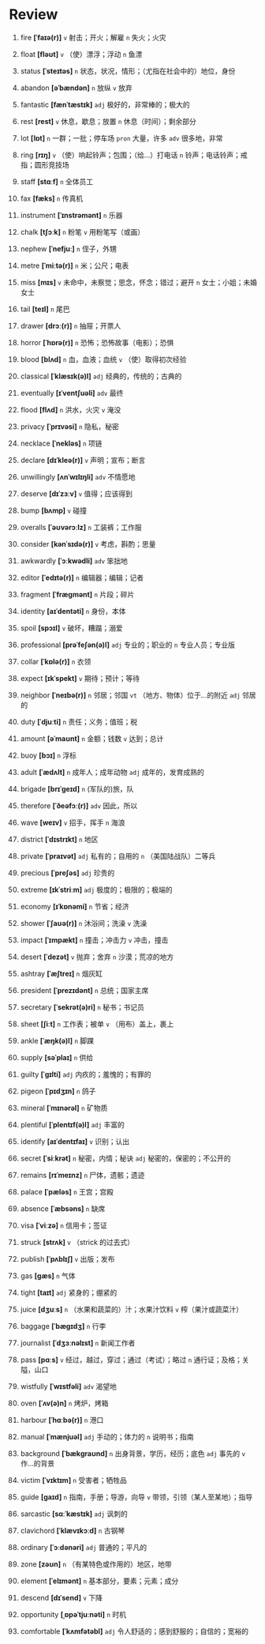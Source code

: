 # Review
1. fire **[ˈfaɪə(r)]** `v` 射击；开火；解雇 `n` 失火；火灾

2. float **[fləʊt]** `v` （使）漂浮；浮动 `n` 鱼漂

3. status **[ˈsteɪtəs]** `n` 状态，状况，情形；（尤指在社会中的）地位，身份

4. abandon **[əˈbændən]** `n` 放纵 `v` 放弃

5. fantastic **[fænˈtæstɪk]** `adj` 极好的，非常棒的；极大的

6. rest **[rest]** `v` 休息，歇息；放置 `n` 休息（时间）；剩余部分

7. lot **[lɒt]** `n` 一群；一批；停车场 `pron` 大量，许多 `adv` 很多地，非常

8. ring **[rɪŋ]** `v` （使）响起铃声；包围；（给...）打电话 `n` 铃声；电话铃声；戒指；圆形竞技场

9. staff **[stɑːf]** `n` 全体员工

10. fax **[fæks]** `n` 传真机

11. instrument **[ˈɪnstrəmənt]** `n` 乐器

12. chalk **[tʃɔːk]** `n` 粉笔 `v` 用粉笔写（或画）

13. nephew **[ˈnefjuː]** `n` 侄子，外甥

14. metre **[ˈmiːtə(r)]** `n` 米；公尺；电表

15. miss **[mɪs]** `v` 未命中，未察觉；思念，怀念；错过；避开 `n` 女士；小姐；未婚女士

16. tail **[teɪl]** `n` 尾巴

17. drawer **[drɔː(r)]** `n` 抽屉；开票人

18. horror **[ˈhɒrə(r)]** `n` 恐怖；恐怖故事（电影）；恐惧

19. blood **[blʌd]** `n` 血，血液；血统 `v` （使）取得初次经验

20. classical **[ˈklæsɪk(ə)l]** `adj` 经典的，传统的；古典的

21. eventually **[ɪˈventʃuəli]** `adv` 最终

22. flood **[flʌd]** `n` 洪水，火灾 `v` 淹没

23. privacy **[ˈprɪvəsi]** `n` 隐私，秘密

24. necklace **[ˈnekləs]** `n` 项链

25. declare **[dɪˈkleə(r)]** `v` 声明；宣布；断言

26. unwillingly **[ʌnˈwɪlɪŋli]** `adv` 不情愿地

27. deserve **[dɪˈzɜːv]** `v` 值得；应该得到

28. bump **[bʌmp]** `v` 碰撞

29. overalls **[ˈəʊvərɔːlz]** `n` 工装裤；工作服

30. consider **[kənˈsɪdə(r)]** `v` 考虑，斟酌；思量

31. awkwardly **[ˈɔːkwədli]** `adv` 笨拙地

32. editor **[ˈedɪtə(r)]** `n` 编辑器；编辑；记者

33. fragment **[ˈfræɡmənt]** `n` 片段；碎片

34. identity **[aɪˈdentəti]** `n` 身份，本体

35. spoil **[spɔɪl]** `v` 破坏，糟蹋；溺爱

36. professional **[prəˈfeʃən(ə)l]** `adj` 专业的；职业的 `n` 专业人员；专业版

37. collar **[ˈkɒlə(r)]** `n` 衣领

38. expect **[ɪkˈspekt]** `v` 期待；预计；等待

39. neighbor **[ˈneɪbə(r)]** `n` 邻居；邻国 `vt` （地方、物体）位于...的附近 `adj` 邻居的

40. duty **[ˈdjuːti]** `n` 责任；义务；值班；税

41. amount **[əˈmaʊnt]** `n` 金额；钱数 `v` 达到；总计

42. buoy **[bɔɪ]** `n` 浮标

43. adult **[ˈædʌlt]** `n` 成年人；成年动物 `adj` 成年的，发育成熟的

44. brigade **[brɪˈɡeɪd]** `n` (军队的)旅，队

45. therefore **[ˈðeəfɔː(r)]** `adv` 因此，所以

46. wave **[weɪv]** `v` 招手，挥手 `n` 海浪

47. district **[ˈdɪstrɪkt]** `n` 地区

48. private **[ˈpraɪvət]** `adj` 私有的；自用的 `n` （美国陆战队）二等兵

49. precious **[ˈpreʃəs]** `adj` 珍贵的

50. extreme **[ɪkˈstriːm]** `adj` 极度的；极限的；极端的

51. economy **[ɪˈkɒnəmi]** `n` 节省；经济

52. shower **[ˈʃaʊə(r)]** `n` 沐浴间；洗澡 `v` 洗澡

53. impact **[ˈɪmpækt]** `n` 撞击；冲击力 `v` 冲击，撞击

54. desert **[ˈdezət]** `v` 抛弃；舍弃 `n` 沙漠；荒凉的地方

55. ashtray **[ˈæʃtreɪ]** `n` 烟灰缸

56. president **[ˈprezɪdənt]** `n` 总统；国家主席

57. secretary **[ˈsekrət(ə)ri]** `n` 秘书；书记员

58. sheet **[ʃiːt]** `n` 工作表；被单 `v` （用布）盖上，裹上

59. ankle **[ˈæŋk(ə)l]** `n` 脚踝

60. supply **[səˈplaɪ]** `n` 供给

61. guilty **[ˈɡɪlti]** `adj` 内疚的；羞愧的；有罪的

62. pigeon **[ˈpɪdʒɪn]** `n` 鸽子

63. mineral **[ˈmɪnərəl]** `n` 矿物质

64. plentiful **[ˈplentɪf(ə)l]** `adj` 丰富的

65. identify **[aɪˈdentɪfaɪ]** `v` 识别；认出

66. secret **[ˈsiːkrət]** `n` 秘密，内情；秘诀 `adj` 秘密的，保密的；不公开的

67. remains **[rɪˈmeɪnz]** `n` 尸体，遗骸；遗迹

68. palace **[ˈpæləs]** `n` 王宫；宫殿

69. absence **[ˈæbsəns]** `n` 缺席

70. visa **[ˈviːzə]** `n` 信用卡；签证

71. struck **[strʌk]** `v` （strick 的过去式）

72. publish **[ˈpʌblɪʃ]** `v` 出版；发布

73. gas **[ɡæs]** `n` 气体

74. tight **[taɪt]** `adj` 紧身的；绷紧的

75. juice **[dʒuːs]** `n` （水果和蔬菜的）汁；水果汁饮料 `v` 榨（果汁或蔬菜汁）

76. baggage **[ˈbæɡɪdʒ]** `n` 行李

77. journalist **[ˈdʒɜːnəlɪst]** `n` 新闻工作者

78. pass **[pɑːs]** `v` 经过，越过，穿过；通过（考试）；略过 `n` 通行证；及格；关隘，山口

79. wistfully **[ˈwɪstfəli]** `adv` 渴望地

80. oven **[ˈʌv(ə)n]** `n` 烤炉，烤箱

81. harbour **[ˈhɑːbə(r)]** `n` 港口

82. manual **[ˈmænjuəl]** `adj` 手动的；体力的 `n` 说明书；指南

83. background **[ˈbækɡraʊnd]** `n` 出身背景，学历，经历；底色 `adj` 事先的 `v` 作...的背景

84. victim **[ˈvɪktɪm]** `n` 受害者；牺牲品

85. guide **[ɡaɪd]** `n` 指南，手册；导游，向导 `v` 带领，引领（某人至某地）；指导

86. sarcastic **[sɑːˈkæstɪk]** `adj` 讽刺的

87. clavichord **[ˈklævɪkɔːd]** `n` 古钢琴

88. ordinary **[ˈɔːdənəri]** `adj` 普通的；平凡的

89. zone **[zəʊn]** `n` （有某特色或作用的）地区，地带

90. element **[ˈelɪmənt]** `n` 基本部分，要素；元素；成分

91. descend **[dɪˈsend]** `v` 下降

92. opportunity **[ˌɒpəˈtjuːnəti]** `n` 时机

93. comfortable **[ˈkʌmfətəbl]** `adj` 令人舒适的；感到舒服的；自信的；宽裕的

